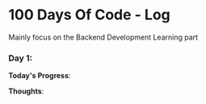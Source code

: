 # 100 Days Of Code - Log
Mainly focus on the Backend Development Learning part

### Day 1:
**Today's Progress**: 

**Thoughts**: 

